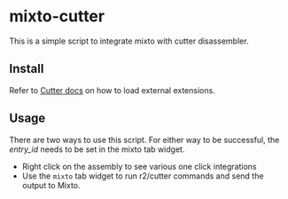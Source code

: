 # mixto-cutter

This is a simple script to integrate mixto with cutter disassembler. 

## Install
Refer to [Cutter docs](https://cutter.re/docs/plugins.html#loading-and-overview) on how to load external extensions. 

## Usage
There are two ways to use this script. For either way to be successful, the *entry_id* needs to be set in the mixto tab widget. 

- Right click on the assembly to see various one click integrations
- Use the `mixto` tab widget to run r2/cutter commands and send the output to Mixto. 

